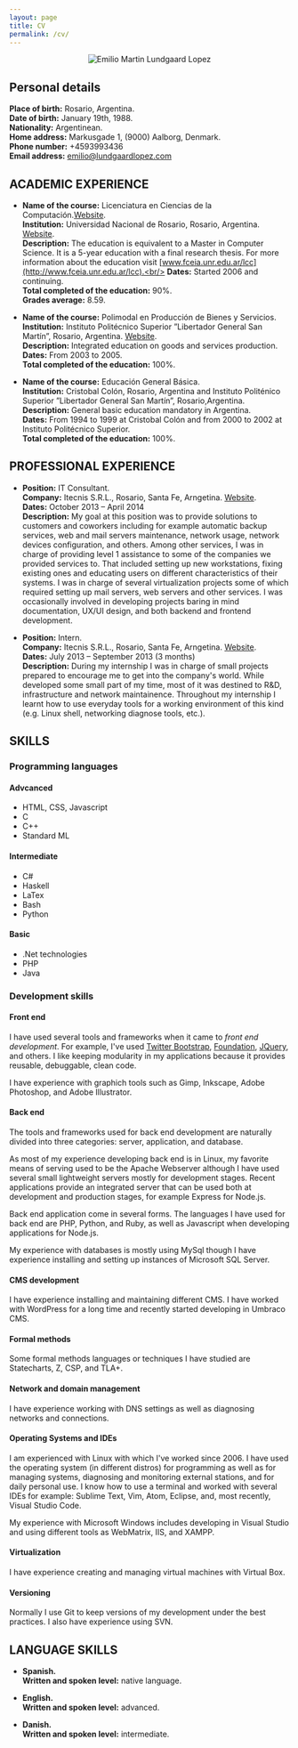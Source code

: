 ```yaml
---
layout: page
title: CV
permalink: /cv/
---
```

<style>
  @media print {
    .site-nav{
      display:none;
    }
  }
</style>

<div style="text-align:center"><img src="{{ site.baseurl }}/resources/cv.jpg" alt="Emilio Martin Lundgaard Lopez"></div>

## Personal details


**Place of birth:** Rosario, Argentina.<br/>
**Date of birth:** January 19th, 1988.<br/>
**Nationality:** Argentinean.<br/>
**Home address:** Markusgade 1, (9000) Aalborg, Denmark.<br/>
**Phone number:** +4593993436<br/>
**Email address:** [emilio@lundgaardlopez.com](mailto:emilio@lundgaardlopez.com)<br/>

## ACADEMIC EXPERIENCE

*  **Name of the course:** Licenciatura en Ciencias de la Computación.[Website](http://www.fceia.unr.edu.ar/lcc).<br/>
   **Institution:** Universidad Nacional de Rosario, Rosario, Argentina. [Website](http://www.unr.edu.ar).<br/>
   **Description:** The education is equivalent to a Master in Computer Science. It is a 5-year education with a final research thesis. For more information about the education visit [www.fceia.unr.edu.ar/lcc](http://www.fceia.unr.edu.ar/lcc).<br/>
   **Dates:** Started 2006 and continuing.<br/>
   **Total completed of the education:** 90%.<br/>
   **Grades average:** 8.59.

*  **Name of the course:** Polimodal en Producción	de Bienes y Servicios.<br/>
   **Institution:** Instituto Politécnico Superior ”Libertador General	San Martín”, Rosario, Argentina. [Website](http://www.ips.edu.ar/).<br/>
   **Description:** Integrated education on goods and services production.<br/>
   **Dates:** From 2003 to 2005.<br/>
   **Total completed of the education:** 100%.

*  **Name of the course:** Educación General Básica.<br/>
   **Institution:** Cristobal Colón, Rosario, Argentina and Instituto Politénico Superior ”Libertador General San Martín”, Rosario,Argentina.<br/>
   **Description:** General basic education mandatory in Argentina.<br/>
   **Dates:** From 1994 to 1999 at Cristobal Colón and from 2000 to 2002 at Instituto Politécnico Superior.<br/>
   **Total completed of the education:** 100%.

## PROFESSIONAL EXPERIENCE

*  **Position:** IT Consultant.<br/>
   **Company:** Itecnis S.R.L., Rosario, Santa Fe, Arngetina. [Website](http://www.itecnis.com/).<br/>
   **Dates:** October 2013 – April 2014<br/>
   **Description:** My goal at this position was to provide solutions to customers and coworkers including for example automatic backup services, web and mail servers maintenance, network usage, network devices configuration, and others. Among other services, I was in charge of providing level 1 assistance to some of the companies we provided services to. That included setting up new workstations, fixing existing ones and educating users on different characteristics of their systems. I was in charge of several virtualization projects some of which required setting up mail servers, web servers and other services. I was occasionally involved in developing projects baring in mind documentation, UX/UI design, and both backend and frontend development.

*  **Position:** Intern.<br/>
   **Company:** Itecnis S.R.L., Rosario, Santa Fe, Arngetina. [Website](http://www.itecnis.com/).<br/>
   **Dates:** July 2013 – September 2013 (3 months)<br/>
   **Description:** During my internship I was in charge of small projects prepared to encourage me to get into the company's world. While developed some small part of my time, most of it was destined to R&D, infrastructure and network maintainence. Throughout my internship I learnt how to use everyday tools for a working environment of this kind (e.g. Linux shell, networking diagnose tools, etc.).

## SKILLS

### Programming languages

#### Advcanced

* HTML, CSS, Javascript
* C
* C++
* Standard ML

#### Intermediate

* C#
* Haskell
* LaTex
* Bash
* Python

#### Basic

* .Net technologies
* PHP
* Java

### Development skills

#### Front end

I have used several tools and frameworks when it came to _front end development_. For example, I've used  [Twitter Bootstrap](http://getbootstrap.com/), [Foundation](http://foundation.zurb.com/), [JQuery](https://jquery.com/), and others. I like keeping modularity in my applications because it provides reusable, debuggable, clean code.

I have experience with graphich tools such as Gimp, Inkscape, Adobe Photoshop, and Adobe Illustrator.

#### Back end

The tools and frameworks used for back end development are naturally divided into three categories: server, application, and database.

As most of my experience developing back end is in Linux, my favorite means of serving used to be the Apache Webserver although I have used several small lightweight servers mostly for development stages. Recent applications provide an integrated server that can be used both at development and production stages, for example Express for Node.js.

Back end application come in several forms. The languages I have used for back end are PHP, Python, and Ruby, as well as Javascript when developing applications for Node.js.

My experience with databases is mostly using MySql though I have experience installing and setting up instances of Microsoft SQL Server.

#### CMS development

I have experience installing and maintaining different CMS. I have worked with WordPress for a long time and recently started developing in Umbraco CMS.

#### Formal methods

Some formal methods languages or techniques I have studied are Statecharts, Z, CSP, and TLA+.

#### Network and domain management

I have experience working with DNS settings as well as diagnosing networks and connections.

#### Operating Systems and IDEs

I am experienced with Linux with which I've worked since 2006. I have used the operating system (in different distros) for programming as well as for managing systems, diagnosing and monitoring external stations, and for daily personal use. I know how to use a terminal and worked with several IDEs for example: Sublime Text, Vim, Atom, Eclipse, and, most recently, Visual Studio Code.

My experience with Microsoft Windows includes developing in Visual Studio and using different tools as WebMatrix, IIS, and XAMPP.

#### Virtualization

I have experience creating and managing virtual machines with Virtual Box.

#### Versioning

Normally I use Git to keep versions of my development under the best practices. I also have experience using SVN.

## LANGUAGE SKILLS

*  **Spanish.**<br/>
   **Written and spoken level:** native language.

*  **English.**<br/>
   **Written and spoken level:** advanced.

*  **Danish.**<br/>
   **Written and spoken level:** intermediate.
